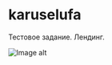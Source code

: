 # karuselufa
Тестовое задание. Лендинг. 

![Image alt](https://github.com/elakhamitova/karuselufa/blob/master/karusel.jpg)
